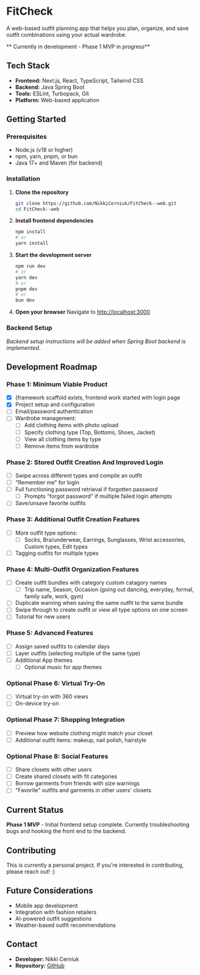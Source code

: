 # FitCheck
A web-based outfit planning app that helps you plan, organize, and save outfit combinations using your actual wardrobe.

 
** Currently in development - Phase 1 MVP in progress**


## Tech Stack
- **Frontend:** Next.js, React, TypeScript, Tailwind CSS
- **Backend:** Java Spring Boot
- **Tools:** ESLint, Turbopack, Git
- **Platform:** Web-based application

## Getting Started

### Prerequisites
- Node.js (v18 or higher)
- npm, yarn, pnpm, or bun
- Java 17+ and Maven (for backend)

### Installation

1. **Clone the repository**
   ```bash
   git clone https://github.com/NikkiCerniuk/FitCheck--web.git
   cd FitCheck--web
   ```

2. **Install frontend dependencies**
   ```bash
   npm install
   # or
   yarn install
   ```

3. **Start the development server**
   ```bash
   npm run dev
   # or
   yarn dev
   # or
   pnpm dev
   # or
   bun dev
   ```

4. **Open your browser**
   Navigate to [http://localhost:3000](http://localhost:3000)

### Backend Setup
*Backend setup instructions will be added when Spring Boot backend is implemented.*

## Development Roadmap

### Phase 1: Minimum Viable Product
- [x] (framework scaffold exists, frontend work started with login page
- [x] Project setup and configuration
- [ ] Email/password authentication
- [ ] Wardrobe management:
  - [ ] Add clothing items with photo upload
  - [ ] Specify clothing type (Top, Bottoms, Shoes, Jacket)
  - [ ] View all clothing items by type
  - [ ] Remove items from wardrobe

### Phase 2: Stored Outfit Creation And Improved Login
- [ ] Swipe across different types and compile an outfit
- [ ] "Remember me" for login
- [ ] Full functioning password retrieval if forgotten password
  - [ ] Prompts "forgot password" if multiple failed login attempts
- [ ] Save/unsave favorite outfits

### Phase 3: Additional Outfit Creation Features
- [ ] More outfit type options:
  - [ ] Socks, Bra/underwear, Earrings, Sunglasses, Wrist accessories, Custom types, Edit types
- [ ] Tagging outfits for multiple types

### Phase 4: Multi-Outfit Organization Features
- [ ] Create outfit bundles with category custom catagory names
  - [ ] Trip name, Season, Occasion (going out dancing, everyday, formal, family safe, work, gym)
- [ ] Duplicate warning when saving the same outfit to the same bundle
- [ ] Swipe through to create outfit or view all type options on one screen
- [ ] Tutorial for new users

### Phase 5: Advanced Features
- [ ] Assign saved outfits to calendar days
- [ ] Layer outfits (selecting multiple of the same type)
- [ ] Additional App themes
  - [ ] Optional music for app themes

### Optional Phase 6: Virtual Try-On
- [ ] Virtual try-on with 360 views
- [ ] On-device try-on

### Optional Phase 7: Shopping Integration
- [ ] Preview how website clothing might match your closet
- [ ] Additional outfit items: makeup, nail polish, hairstyle

### Optional Phase 8: Social Features
- [ ] Share closets with other users
- [ ] Create shared closets with fit categories
- [ ] Borrow garments from friends with size warnings
- [ ] "Favorite" outfits and garments in other users' closets

## Current Status
**Phase 1 MVP** -  Initial frontend setup complete. Currently troubleshooting bugs and hooking the front end to the backend.

## Contributing
This is currently a personal project. If you're interested in contributing, please reach out! :)

## Future Considerations
- Mobile app development
- Integration with fashion retailers
- AI-powered outfit suggestions
- Weather-based outfit recommendations

## Contact
- **Developer:** Nikki Cerniuk
- **Repository:** [GitHub](https://github.com/NikkiCerniuk/FitCheck--web)
